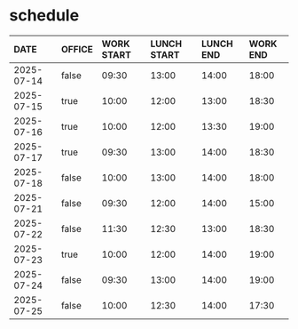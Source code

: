 # schedule

| DATE | OFFICE | WORK START | LUNCH START | LUNCH END | WORK END |
| :-- | :-- | :-- | :-- | :-- | :-- |
| 2025-07-14 | false | 09:30 | 13:00 | 14:00 | 18:00 |
| 2025-07-15 | true | 10:00 | 12:00 | 13:00 | 18:30 |
| 2025-07-16 | true | 10:00 | 12:00 | 13:30 | 19:00 |
| 2025-07-17 | true | 09:30 | 13:00 | 14:00 | 18:30 |
| 2025-07-18 | false | 10:00 | 13:00 | 14:00 | 18:00 |
| 2025-07-21 | false | 09:30 | 12:00 | 14:00 | 15:00 |
| 2025-07-22 | false | 11:30 | 12:30 | 13:00 | 18:30 |
| 2025-07-23 | true | 10:00 | 12:00 | 14:00 | 19:00 |
| 2025-07-24 | false | 09:30 | 13:00 | 14:00 | 19:00 |
| 2025-07-25 | false | 10:00 | 12:30 | 14:00 | 17:30 |
